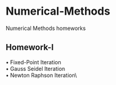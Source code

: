 # Numerical-Methods
Numerical Methods homeworks

## Homework-I

 • Fixed-Point Iteration\
 • Gauss Seidel Iteration\
 • Newton Raphson Iteration\

